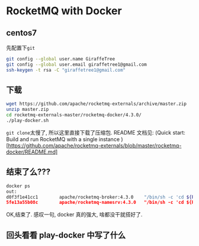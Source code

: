 # RocketMQ with Docker

## centos7

先配置下`git`

```sh
git config --global user.name GiraffeTree
git config --global user.email giraffetree1@gmail.com
ssh-keygen -t rsa -C "giraffetree1@gmail.com"
```

## 下载

```sh
wget https://github.com/apache/rocketmq-externals/archive/master.zip
unzip master.zip
cd rocketmq-externals-master/rocketmq-docker/4.3.0/
./play-docker.sh
```

`git clone`太慢了, 所以这里直接下载了压缩包. README 文档见: (Quick start: Build and run RocketMQ with a single instance
)[https://github.com/apache/rocketmq-externals/blob/master/rocketmq-docker/README.md]

## 结束了么???

```sh
docker ps
out:
d0f3f1e41cc1        apache/rocketmq-broker:4.3.0    "/bin/sh -c 'cd ${RO…"   5 seconds ago       Up 5 seconds        0.0.0.0:10909->10909/tcp, 0.0.0.0:10911->10911/tcp                                                                                              rmqbroker
5fe13a55b08c        apache/rocketmq-namesrv:4.3.0   "/bin/sh -c 'cd ${RO…"   6 seconds ago       Up 5 seconds        0.0.0.0:9876->9876/tcp                                                                                                                          rmqnamesrv
```

OK,结束了. 感叹一句, docker 真的强大, 啥都没干就搭好了.

## 回头看看 play-docker 中写了什么







